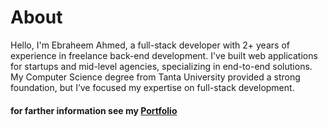 # About
Hello, I'm Ebraheem Ahmed, a full-stack developer with 2+ years of experience in freelance back-end development. I've built web applications for startups and mid-level agencies, specializing in end-to-end solutions. My Computer Science degree from Tanta University provided a strong foundation, but I’ve focused my expertise on full-stack development.

#### for farther information see my [Portfolio](https://ebraheemtammam.github.io/EbraheemTammam/)
